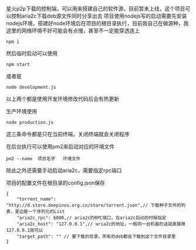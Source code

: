 星火p2p下载的控制端，可以用来搭建自己的软件源，目前暂未上线，这个项目可以控制aria2c下载deb源文件同时分享出去
项目使用nodejs写的启动需要先安装nodejs环境，搭建好node环境后在项目的根目录执行，目前我自己在做源种，我这里的网络环境不好可能会有点慢，甚至不一定能穿透连上

```
npm i
```
然后临时启动可以使用
```
npm start
```
或者是
```
node development.js
```
以上两个都是使用开发环境修改代码后会有热更新

生产环境使用
```
node production.js
```
这三条命令都是只在当前终端，关闭终端就会关闭程序

在后台执行可以使用pm2来启动对应的环境文件
```
pm2 --name  项目名字   环境文件
```
除此之外还需要手动启动aria2c，需要指定rpc端口

项目的配置文件在根目录的config.json保存
```
{
    "torrent_name": "http://d.store.deepinos.org.cn/store/torrent.json",// 下载种子文件的列表，里边是一个序列化的List
    "aria2c_rpc": 6800,// aria2c的RPC端口，在aria2c启动的时候指定
    "aria2c_host": "127.0.0.1",// aria2c的地址，一般同一台机器的话就直接用127.0.0.1就可以
    "target_path": "" // 要下载的目录，所有的deb都会下载到这个文件目录里
}

```

